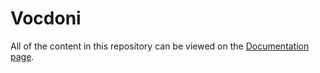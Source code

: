 # Vocdoni

All of the content in this repository can be viewed on the [Documentation page](https://vocdoni.io/docs).
